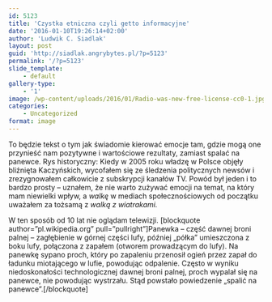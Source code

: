 ```yaml
---
id: 5123
title: 'Czystka etniczna czyli getto informacyjne'
date: '2016-01-10T19:26:14+02:00'
author: 'Ludwik C. Siadlak'
layout: post
guid: 'http://siadlak.angrybytes.pl/?p=5123'
permalink: '/?p=5123'
slide_template:
    - default
gallery-type:
    - '1'
image: /wp-content/uploads/2016/01/Radio-was-new-free-license-cc0-1.jpg
categories:
    - Uncategorized
format: image
---
```


To będzie tekst o tym jak świadomie kierować emocje tam, gdzie mogą one przynieść nam pozytywne i wartościowe rezultaty, zamiast spalać na panewce. Rys historyczny: Kiedy w 2005 roku władzę w Polsce objęły bliźnięta Kaczyńskich, wycofałem się ze śledzenia politycznych newsów i zrezygnowałem całkowicie z subskrypcji kanałów TV. Powód był jeden i to bardzo prosty – uznałem, że nie warto zużywać emocji na temat, na który mam niewielki wpływ, a *walkę* w mediach społecznościowych od początku uważałem za tożsamą z *walką z wiatrakami.*

W ten sposób od 10 lat nie oglądam telewizji. \[blockquote author=”pl.wikipedia.org” pull=”pullright”\]Panewka – część dawnej broni palnej – zagłębienie w górnej części lufy, później „półka” umieszczona z boku lufy, połączona z zapałem (otworem prowadzącym do lufy). Na panewkę sypano proch, który po zapaleniu przenosił ogień przez zapał do ładunku miotającego w lufie, powodując odpalenie. Często w wyniku niedoskonałości technologicznej dawnej broni palnej, proch wypalał się na panewce, nie powodując wystrzału. Stąd powstało powiedzenie „spalić na panewce”.\[/blockquote\]